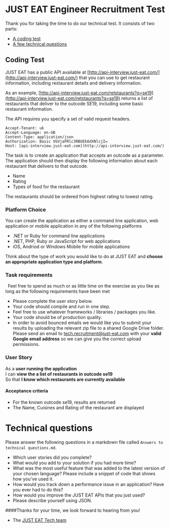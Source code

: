 JUST EAT Engineer Recruitment Test
==================================

Thank you for taking the time to do our technical test. It consists of two parts:

* [A coding test](#coding-test)
* [A few technical questions](#technical-questions)

## Coding Test

JUST EAT has a public API available at [http://api-interview.just-eat.com/](http://api-interview.just-eat.com/) that you can use to get restaurant information, including restaurant details and delivery information.

As an example, [http://api-interview.just-eat.com/retstaurants?q=se19](http://api-interview.just-eat.com/retstaurants?q=se19) returns a list of restaurants that deliver to the outcode SE19, including some basic restaurant information.

The API requires you specify a set of valid request headers.

    Accept-Tenant: uk
    Accept-Language: en-GB
    Content-Type: application/json
    Authorization: Basic VGVjaFRlc3RBUEk6dXNlcjI=
    Host: [api-interview.just-eat.com](http://api-interview.just-eat.com/)

The task is to create an application that accepts an outcode as a parameter. The application should then display the following information about each restaurant that delivers to that outcode.

- Name
- Rating
- Types of food for the restaurant

The restaurants should be ordered from highest rating to lowest rating.

### Platform Choice

You can create the application as either a command line application, web application or mobile application in any of the following platforms

- .NET or Ruby for command line applications
- .NET, PHP, Ruby or JavaScript for web applications
- iOS, Andriod or Windows Mobile for mobile applications

Think about the type of work you would like to do at JUST EAT and **choose an appropriate application type and platform**.

### Task requirements

 
Feel free to spend as much or as little time on the exercise as you like as long as the following requirements have been met 

- Please complete the user story below.
- Your code should compile and run in one step.
- Feel free to use whatever frameworks / libraries / packages you like.
- Your code should be of production quality.
- In order to avoid bounced emails we would like you to submit your results by uploading the relevant zip file to a shared Google Drive folder. Please send an email to [tech.recruitment@just-eat.com](mailto:tech.recruitment@just-eat.com) with your **valid Google email address** so we can give you the correct upload permissions.

### User Story

As a **user running the application**  
I can **view the a list of restaurants in outcode se19**  
So that **I know which restaurants are currently available**

#### Acceptance criteria

- For the known outcode se19, results are returned
- The Name, Cuisines and Rating of the restaurant are displayed

# Technical questions

Please answer the following questions in a markdown file called `Answers to technical questions.md`.

* Which user stories did you complete?
* What would you add to your solution if you had more time?
* What was the most useful feature that was added to the latest version of your chosen language? Please include a snippet of code that shows how you've used it.
* How would you track down a performance issue in an application? Have you ever had to do this?
* How would you improve the JUST EAT APIs that you just used?
* Please describe yourself using JSON.


####Thanks for your time, we look forward to hearing from you!
- The [JUST EAT Tech team](http://github.com/justeat)

